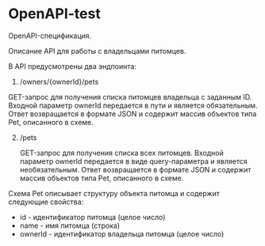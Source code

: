 # OpenAPI-test

OpenAPI-спецификация.

Описание API для работы с владельцами питомцев. 

В API предусмотрены два эндпоинта:

1. /owners/{ownerId}/pets

  GET-запрос для получения списка питомцев владельца с заданным ID.
  Входной параметр ownerId передается в пути и является обязательным.
  Ответ возвращается в формате JSON и содержит массив объектов типа Pet, описанного в схеме.

2. /pets

	GET-запрос для получения списка всех питомцев.
  Входной параметр ownerId передается в виде query-параметра и является необязательным.
  Ответ возвращается в формате JSON и содержит массив объектов типа Pet, описанного в схеме.

Схема Pet описывает структуру объекта питомца и содержит следующие свойства:
- id - идентификатор питомца (целое число)
- name - имя питомца (строка)
- ownerId - идентификатор владельца питомца (целое число)
